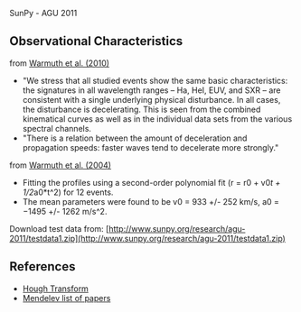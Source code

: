 SunPy - AGU 2011

Observational Characteristics
-----------------------------

from [Warmuth et al. (2010)](http://adsabs.harvard.edu/abs/2010AdSpR..45..527W)

 * "We stress that all studied events show the same basic characteristics: the signatures in all wavelength ranges – Ha, HeI, EUV, and SXR – are consistent with a single underlying physical disturbance. In all cases, the disturbance is decelerating. This is seen from the combined kinematical curves as well as in the individual data sets from the various spectral channels. 
 * "There is a relation between the amount of deceleration and propagation speeds: faster waves tend to decelerate more strongly."

from [Warmuth et al. (2004)](http://adsabs.harvard.edu/abs/2004A%26A...418.1117W)

 * Fitting the profiles using a second-order polynomial fit (r = r0 + v0*t + 1/2*a0*t^2) for 12 events.
 * The mean parameters were found to be v0 = 933 +/- 252 km/s, a0 = −1495 +/- 1262 m/s^2.
                                                                          


Download test data from:
  [http://www.sunpy.org/research/agu-2011/testdata1.zip](http://www.sunpy.org/research/agu-2011/testdata1.zip)

References
----------
 * [Hough Transform](http://en.wikipedia.org/wiki/Hough_transform)
 * [Mendelev list of papers](http://www.mendeley.com/groups/1335103/sunpy-eit-wave/papers/)